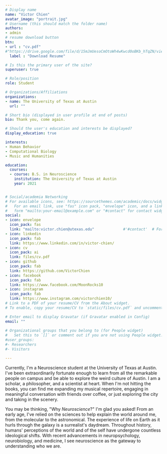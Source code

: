 ```yaml
---
# Display name
name: "Victor Chien"
avatar_image: "portrait.jpg"
# Username (this should match the folder name)
authors:
- admin
# resume download button
btn:
- url : "cv.pdf"
#"https://drive.google.com/file/d/15mJmUesoCmOtoWh4wKwcd0oBKb_hTqZN/view?usp=sharing"
  label : "Download Resume"

# Is this the primary user of the site?
superuser: true

# Role/position
role: Student

# Organizations/Affiliations
organizations:
- name: The University of Texas at Austin
  url: ""

# Short bio (displayed in user profile at end of posts)
bio: Thank you, come again.

# Should the user's education and interests be displayed?
display_education: true

interests:
- Human Behavior
- Computational Biology
- Music and Humanities

education:
  courses:
  - course: B.S. in Neuroscience
    institution: The University of Texas at Austin
    year: 2021


# Social/academia Networking
# For available icons, see: https://sourcethemes.com/academic/docs/widgets/#icons
#   For an email link, use "fas" icon pack, "envelope" icon, and a link in the
#   form "mailto:your-email@example.com" or "#contact" for contact widget.
social:
- icon: envelope
  icon_pack: fas
  link: "mailto:victor.chien@utexas.edu"             #'#contact'  # For a direct email link, use "mailto:test@example.org".
- icon: linkedin
  icon_pack: fab
  link: https://www.linkedin.com/in/victor-chien/
- icon: cv
  icon_pack: ai
  link: files/cv.pdf
- icon: github
  icon_pack: fab
  link: https://github.com/VictorChien
- icon: facebook
  icon_pack: fab
  link: https://www.facebook.com/MoonRocks10
- icon: instagram
  icon_pack: fab
  link: https://www.instagram.com/victorchien10/
# Link to a PDF of your resume/CV from the About widget.
# To enable, copy your resume/CV to `static/files/cv.pdf` and uncomment the lines below

# Enter email to display Gravatar (if Gravatar enabled in Config)
email: ""
  
# Organizational groups that you belong to (for People widget)
#   Set this to `[]` or comment out if you are not using People widget.  
#user_groups:
#- Researchers
#- Visitors

---
```


Currently, I'm a Neuroscience student at the University of Texas at Austin. I've been extraordinarily fortunate enough to learn from all the remarkable people on campus and be able to explore the weird culture of Austin. I am a scholar, a philosopher, and a scientist at heart. When I'm not hitting the books, you can find me expanding my musical repertoire, engaging in meaningful conversation with friends over coffee, or just exploring the city and taking in the scenery.

You may be thinking, "Why *Neuroscience*?" I'm glad you asked! From an early age, I've relied on the sciences to help explain the world around me, from the molecular to the astronomical. The experience of life on Earth as it hurls through the galaxy is a surrealist's daydream. Throughout history, humans' perceptions of the world and of the self have undergone countless ideological shifts. With recent advancements in neuropsychology, neurobiology, and medicine, I see neuroscience as the gateway to understanding who we are.

[comment]: <![reviews](../../img/certifacates.jpg)>
